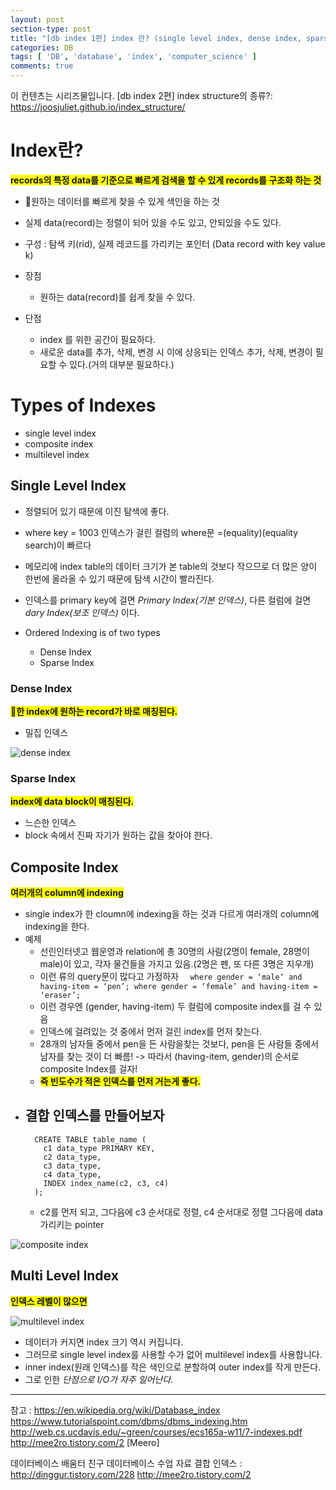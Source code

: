 ```yaml
---
layout: post
section-type: post
title: "[db index 1편] index 란? (single level index, dense index, sparse index, composite index, multilevel index )"
categories: DB
tags: [ 'DB', 'database', 'index', 'computer_science' ]
comments: true
---
```


이 컨텐츠는 시리즈물입니다.
[db index 2편] index structure의 종류?: https://joosjuliet.github.io/index_structure/

# Index란?
<span style="background-color:yellow"><b>records의 특정 data를 기준으로 빠르게 검색을 할 수 있게 records를 구조화 하는 것</b></span>

- 원하는 데이터를 빠르게 찾을 수 있게 색인을 하는 것
- 실제 data(record)는 정렬이 되어 있을 수도 있고, 안되있을 수도 있다.
- 구성 : 탐색 키(rid), 실제 레코드를 가리키는 포인터
(Data record with key value k)

- 장점
  - 원하는 data(record)를 쉽게 찾을 수 있다.

- 단점
  - index 를 위한 공간이 필요하다.
  - 새로운 data를 추가, 삭제, 변경 시 이에 상응되는 인덱스 추가, 삭제, 변경이 필요할 수 있다.(거의 대부분 필요하다.)


# Types of Indexes
- single level index
- composite index
- multilevel index


## Single Level Index
- 정렬되어 있기 때문에 이진 탐색에 좋다.
- where key = 1003 인덱스가 걸린 컬럼의 where문 =(equality)(equality search)이 빠르다
- 메모리에 index table의 데이터 크기가 본 table의 것보다 작으므로 더 많은 양이 한번에 올라올 수 있기 때문에 탐색 시간이 빨라진다.
- 인덱스를 primary key에 걸면 *Primary Index(기본 인덱스)*, 다른 컬럼에 걸면 *dary Index(보조 인덱스)* 이다.

- Ordered Indexing is of two types
  - Dense Index
  - Sparse Index


### Dense Index
<span style="background-color:yellow"><b>한 index에 원하는 record가 바로 매칭된다.</b></span>
- 밀집 인덱스

![dense index](https://dl.dropbox.com/s/jutcqapozpytwjo/Screenshot%202019-01-09%2014.00.47.png)


### Sparse Index
<span style="background-color:yellow"><b>index에  data block이 매칭된다.</b></span>
- 느슨한 인덱스
- block 속에서 진짜 자기가 원하는 값을 찾아야 한다.


## Composite Index
<span style="background-color:yellow"><b>여러개의 column에 indexing</b></span>

- single index가 한 cloumn에 indexing을 하는 것과 다르게 여러개의 column에 indexing을 한다.
- 예제
  - 선린인터넷고 웹운영과 relation에 총 30명의 사람(2명이 female, 28명이 male)이 있고, 각자 물건들을 가지고 있음.(2명은 펜, 또 다른 3명은 지우개)
  - 이런 류의 query문이 많다고 가정하자 ```  where gender = ‘male’ and having-item = ‘pen’; where gender = ‘female’ and having-item = ‘eraser’; ```
  - 이런 경우엔 (gender, having-item) 두 컬럼에 composite index를 걸 수 있음
  - 인덱스에 걸려있는 것 중에서 먼저 걸린 index를 먼저 찾는다.
  - 28개의 남자들 중에서 pen을 든 사람을찾는 것보다, pen을 든 사람들 중에서 남자를 찾는 것이 더 빠름! -> 따라서 (having-item, gender)의 순서로 composite Index를 걸자!
  - <span style="background-color:yellow"><b>즉 빈도수가 적은 인덱스를 먼저 거는게 좋다.</b></span>
- 결합 인덱스를 만들어보자
  -
  ```
    CREATE TABLE table_name (
      c1 data_type PRIMARY KEY,
      c2 data_type,
      c3 data_type,
      c4 data_type,
      INDEX index_name(c2, c3, c4)
    );
  ```
  - c2를 먼저 되고, 그다음에 c3 순서대로 정렬, c4 순서대로 정렬
그다음에 data 가리키는 pointer

![composite index](https://dl.dropbox.com/s/q2tmwhf1slemp91/Screenshot%202019-01-09%2015.45.17.png)

## Multi Level Index
<span style="background-color:yellow"><b>인덱스 레벨이 많으면 </b></span>

![multilevel index](https://dl.dropbox.com/s/2g4b7bf0iwimsu5/Screenshot%202019-01-09%2016.17.29.png)

- 데이터가 커지면 index 크기 역시 커집니다.
- 그러므로 single level index를 사용할 수가 없어 multilevel index를 사용합니다.
- inner index(원래 인덱스)를 작은 색인으로 분할하여 outer index를 작게 만든다.
- 그로 인한 *단점으로 I/O가 자주 일어난다.*




---
참고 :
https://en.wikipedia.org/wiki/Database_index
https://www.tutorialspoint.com/dbms/dbms_indexing.htm
http://web.cs.ucdavis.edu/~green/courses/ecs165a-w11/7-indexes.pdf
http://mee2ro.tistory.com/2 [Meero]

데이터베이스 배움터
친구 데이터베이스 수업 자료
결합 인덱스 : http://dinggur.tistory.com/228
http://mee2ro.tistory.com/2
